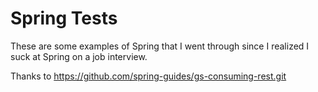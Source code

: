 # Spring Tests

These are some examples of Spring that I went through since I realized I suck at Spring on a job interview.

Thanks to https://github.com/spring-guides/gs-consuming-rest.git

